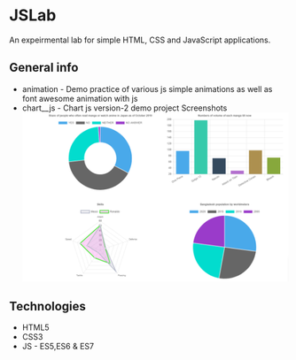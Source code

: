 # JSLab
An expeirmental lab for simple HTML, CSS and JavaScript applications. 

## General info
* animation - Demo practice of various js simple animations as well as font awesome animation with js <br>
* chart__js - Chart js version-2 demo project
Screenshots
![Example screenshot](./chart__js/chartjs.png)


## Technologies
* HTML5
* CSS3
* JS - ES5,ES6 & ES7
